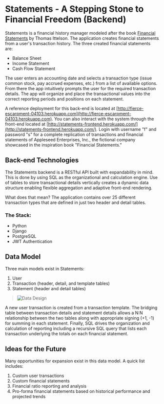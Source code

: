# Statements - A Stepping Stone to Financial Freedom (Backend)

Statements is a financial history manager modeled after the book [Financial Statements](https://www.amazon.com/Financial-Statements-Third-Step-Step/dp/1632651750/) by Thomas Ittelson. The application creates financial statements from a user's transaction history. The three created financial statements are:

- Balance Sheet
- Income Statement
- Cash Flow Statement

The user enters an accounting date and selects a transaction type (issue common stock, pay accrued expenses, etc.) from a list of available options. From there the app intuitively prompts the user for the required transaction details. The app will organize and place the transactional values into the correct reporting periods and positions on each statement.

A reference deployment for this back-end is located at [http://fierce-escarpment-04103.herokuapp.com](http://fierce-escarpment-04103.herokuapp.com). You can also interact with the system through the front-end located at [http://statements-frontend.herokuapp.com/](http://statements-frontend.herokuapp.com/). Login with username "f" and password "s" for a complete replication of transactions and financial statements of Appleseed Enterprises, Inc., the fictional company showcased in the inspiration book "Financial Statements."

## Back-end Technologies

The Statements backend is a RESTful API built with expandability in mind. This is done by using SQL as the organizational and calculation engine. Use of tables to store transactional details vertically creates a dynamic data structure enabling flexible aggregation and adaptive front-end rendering.

What does that mean? The application contains over 25 different transaction types that are defined in just two header and detail tables.

### The Stack:

- Python
- Django
- PostgreSQL
- JWT Authentication

## Data Model

Three main models exist in Statements:

1. User
2. Transaction (header, detail, and template tables)
3. Statement (header and detail tables)

> ![Data Design](planning/data_desing.png)

A new user transaction is created from a transaction template. The bridging table between transaction details and statement details allows a N:N relationship between the two tables along with appropriate signing (+1, -1) for summing in each statement. Finally, SQL drives the organization and calculation of reporting including a recursive SQL query that lists each transaction underlying the totals on each financial statement.

## Ideas for the Future

Many opportunities for expansion exist in this data model. A quick list includes:

1. Custom user transactions
2. Custom financial statements
3. Financial ratio reporting and analysis
4. Pro-forma financial statements based on historical performance and projected trends
